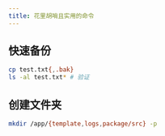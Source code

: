```yaml
---
title: 花里胡哨且实用的命令
---
```


## 快速备份

```bash
cp test.txt{,.bak}
ls -al test.txt* # 验证
```



## 创建文件夹

```bash
mkdir /app/{template,logs,package/src} -p
```

